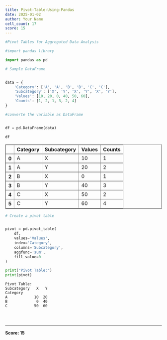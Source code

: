 ```yaml
---
title: Pivot-Table-Using-Pandas
date: 2025-01-02
author: Your Name
cell_count: 17
score: 15
---
```


```python
#Pivot Tables for Aggregated Data Analysis
```


```python
#import pandas library
```


```python
import pandas as pd
```


```python
# Sample DataFrame
```


```python

```


```python
data = {
    'Category': ['A', 'A', 'B', 'B', 'C', 'C'],
    'Subcategory': ['X', 'Y', 'X', 'Y', 'X', 'Y'],
    'Values': [10, 20, 0, 40, 50, 60],
    'Counts': [1, 2, 1, 3, 2, 4]
}
```


```python
#converte the variable as DataFrame
```


```python

```


```python
df = pd.DataFrame(data)
```


```python
df
```




<div>
<style scoped>
    .dataframe tbody tr th:only-of-type {
        vertical-align: middle;
    }

    .dataframe tbody tr th {
        vertical-align: top;
    }

    .dataframe thead th {
        text-align: right;
    }
</style>
<table border="1" class="dataframe">
  <thead>
    <tr style="text-align: right;">
      <th></th>
      <th>Category</th>
      <th>Subcategory</th>
      <th>Values</th>
      <th>Counts</th>
    </tr>
  </thead>
  <tbody>
    <tr>
      <th>0</th>
      <td>A</td>
      <td>X</td>
      <td>10</td>
      <td>1</td>
    </tr>
    <tr>
      <th>1</th>
      <td>A</td>
      <td>Y</td>
      <td>20</td>
      <td>2</td>
    </tr>
    <tr>
      <th>2</th>
      <td>B</td>
      <td>X</td>
      <td>0</td>
      <td>1</td>
    </tr>
    <tr>
      <th>3</th>
      <td>B</td>
      <td>Y</td>
      <td>40</td>
      <td>3</td>
    </tr>
    <tr>
      <th>4</th>
      <td>C</td>
      <td>X</td>
      <td>50</td>
      <td>2</td>
    </tr>
    <tr>
      <th>5</th>
      <td>C</td>
      <td>Y</td>
      <td>60</td>
      <td>4</td>
    </tr>
  </tbody>
</table>
</div>




```python
# Create a pivot table
```


```python

```


```python
pivot = pd.pivot_table(
    df, 
    values='Values', 
    index='Category', 
    columns='Subcategory', 
    aggfunc='sum', 
    fill_value=0
)
```


```python
print("Pivot Table:")
print(pivot)
```

    Pivot Table:
    Subcategory   X   Y
    Category           
    A            10  20
    B             0  40
    C            50  60



```python

```


```python

```


```python

```


---
**Score: 15**
